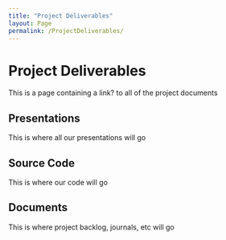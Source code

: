 ```yaml
---
title: "Project Deliverables"
layout: Page
permalink: /ProjectDeliverables/
--- 
```

# Project Deliverables
This is a page containing a link? to all of the project documents
## Presentations
This is where all our presentations will go
## Source Code
This is where our code will go
## Documents
This is where project backlog, journals, etc will go


